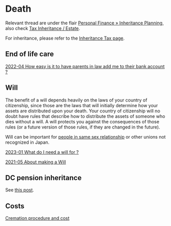 # Death

Relevant thread are under the flair [Personal Finance » Inheritance Planning](https://www.reddit.com/r/JapanFinance/search?q=flair_name%3A%22Personal%20Finance%20%C2%BB%20Inheritance%20Planning%22&restrict_sr=1), also check [Tax Inheritance / Estate](https://www.reddit.com/r/JapanFinance/?f=flair_name%3A%22Tax%20%C2%BB%20Inheritance%20%2F%20Estate%22).

For inheritance, please refer to the [Inheritance Tax page](/inheritance/).

## End of life care

[2022-04 How easy is it to have parents in law add me to their bank account ?](https://www.reddit.com/r/JapanFinance/comments/uc2ajw/how_easy_is_it_to_have_parents_in_law_add_me_to/)

## Will

The benefit of a will depends heavily on the laws of your country of citizenship, since those are the laws that will initially determine how your assets are distributed upon your death. Your country of citizenship will no doubt have rules that describe how to distribute the assets of someone who dies without a will. A will protects you against the consequences of those rules (or a future version of those rules, if they are changed in the future).

Will can be important for [people in same sex relationship](https://www.reddit.com/r/JapanFinance/comments/wud8ys/considerations_for_people_in_a_same_sex/) or other unions not recognized in Japan.

[2023-01 What do I need a will for ?](https://www.reddit.com/r/JapanFinance/comments/107wkda/what_do_i_need_a_will_for/)

[2021-05 About making a Will](https://www.reddit.com/r/JapanFinance/comments/n5aeqi/making_a_will_and_planning_my_estate_as_an_expat/)

## DC pension inheritance

See [this post](https://www.reddit.com/r/JapanFinance/comments/16d3n78/death_and_dc_pension_benefits/).

## Costs

[Cremation procedure and cost](https://www.reddit.com/r/japanlife/comments/sulqng/preparation_for_death_of_a_relative/)
